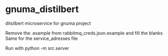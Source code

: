 # gnuma_distilbert
ditsilbert microservice for gnuma project

Remove the .example from rabbitmq_creds.json.example and fill the blanks
Same for the service_adresses file

Run with python -m src.server
